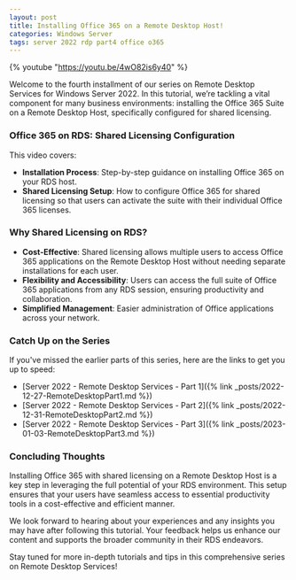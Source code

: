 ```yaml
---
layout: post
title: Installing Office 365 on a Remote Desktop Host!
categories: Windows Server
tags: server 2022 rdp part4 office o365
---
```


{% youtube "https://youtu.be/4wO82is6y40" %}

Welcome to the fourth installment of our series on Remote Desktop Services for Windows Server 2022. In this tutorial, we’re tackling a vital component for many business environments: installing the Office 365 Suite on a Remote Desktop Host, specifically configured for shared licensing.

### Office 365 on RDS: Shared Licensing Configuration

This video covers:

- **Installation Process**: Step-by-step guidance on installing Office 365 on your RDS host.
- **Shared Licensing Setup**: How to configure Office 365 for shared licensing so that users can activate the suite with their individual Office 365 licenses.

### Why Shared Licensing on RDS?

- **Cost-Effective**: Shared licensing allows multiple users to access Office 365 applications on the Remote Desktop Host without needing separate installations for each user.
- **Flexibility and Accessibility**: Users can access the full suite of Office 365 applications from any RDS session, ensuring productivity and collaboration.
- **Simplified Management**: Easier administration of Office applications across your network.

### Catch Up on the Series

If you've missed the earlier parts of this series, here are the links to get you up to speed:

- [Server 2022 - Remote Desktop Services - Part 1]({% link _posts/2022-12-27-RemoteDesktopPart1.md %})
- [Server 2022 - Remote Desktop Services - Part 2]({% link _posts/2022-12-31-RemoteDesktopPart2.md %})
- [Server 2022 - Remote Desktop Services - Part 3]({% link _posts/2023-01-03-RemoteDesktopPart3.md %})

### Concluding Thoughts

Installing Office 365 with shared licensing on a Remote Desktop Host is a key step in leveraging the full potential of your RDS environment. This setup ensures that your users have seamless access to essential productivity tools in a cost-effective and efficient manner.

We look forward to hearing about your experiences and any insights you may have after following this tutorial. Your feedback helps us enhance our content and supports the broader community in their RDS endeavors.

Stay tuned for more in-depth tutorials and tips in this comprehensive series on Remote Desktop Services!

